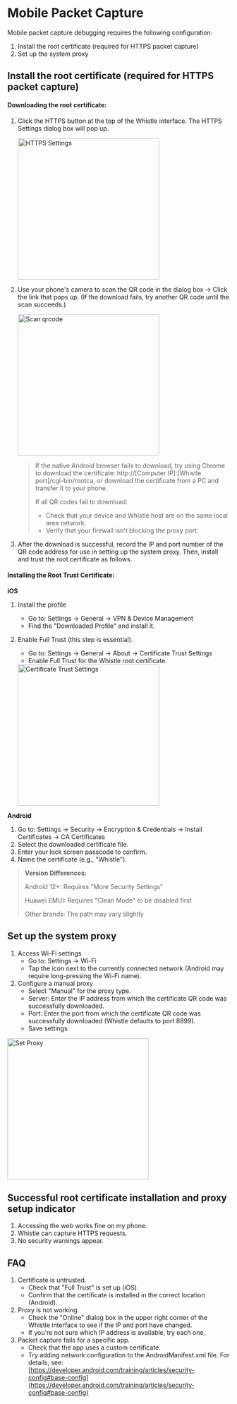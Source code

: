 # Mobile Packet Capture
Mobile packet capture debugging requires the following configuration:
1. Install the root certificate (required for HTTPS packet capture)
2. Set up the system proxy

## Install the root certificate (required for HTTPS packet capture)

#### Downloading the root certificate:

1. Click the HTTPS button at the top of the Whistle interface. The HTTPS Settings dialog box will pop up.

    <img width="320" alt="HTTPS Settings" src="/img/https-settings.png" />
2. Use your phone's camera to scan the QR code in the dialog box → Click the link that pops up. (If the download fails, try another QR code until the scan succeeds.)

    <img width="320" alt="Scan qrcode" src="/img/https-qrcode.png" />

    > If the native Android browser fails to download, try using Chrome to download the certificate: http://[Computer IP]:[Whistle port]/cgi-bin/rootca, or download the certificate from a PC and transfer it to your phone.
    > 
    > If all QR codes fail to download:
    > - Check that your device and Whistle host are on the same local area network.
    > - Verify that your firewall isn't blocking the proxy port.
3. After the download is successful, record the IP and port number of the QR code address for use in setting up the system proxy. Then, install and trust the root certificate as follows.

#### Installing the Root Trust Certificate:

**iOS**

1. Install the profile
   - Go to: Settings → General → VPN & Device Management
   - Find the "Downloaded Profile" and install it.
2. Enable Full Trust (this step is essential).
   - Go to: Settings → General → About → Certificate Trust Settings
   - Enable Full Trust for the Whistle root certificate.

   <img width="320" alt="Certificate Trust Settings" src="/img/https-trust.png" />

**Android**

1. Go to: Settings → Security → Encryption & Credentials → Install Certificates → CA Certificates
2. Select the downloaded certificate file.
3. Enter your lock screen passcode to confirm.
4. Name the certificate (e.g., "Whistle").

> **Version Differences:**
>
> Android 12+: Requires "More Security Settings"
>
> Huawei EMUI: Requires "Clean Mode" to be disabled first
>
> Other brands: The path may vary slightly
>

## Set up the system proxy
1. Access Wi-Fi settings
   - Go to: Settings → Wi-Fi
   - Tap the icon next to the currently connected network (Android may require long-pressing the Wi-Fi name).
2. Configure a manual proxy
   - Select "Manual" for the proxy type.
   - Server: Enter the IP address from which the certificate QR code was successfully downloaded.
   - Port: Enter the port from which the certificate QR code was successfully downloaded (Whistle defaults to port 8899).
   - Save settings

  <img width="320" alt="Set Proxy" src="/img/proxy-settings.jpg" />

## Successful root certificate installation and proxy setup indicator

1. Accessing the web works fine on my phone.
2. Whistle can capture HTTPS requests.
3. No security warnings appear.

## FAQ

1. Certificate is untrusted.
   - Check that "Full Trust" is set up (iOS).
   - Confirm that the certificate is installed in the correct location (Android).
2. Proxy is not working.
   - Check the "Online" dialog box in the upper right corner of the Whistle interface to see if the IP and port have changed.
   - If you're not sure which IP address is available, try each one.
3. Packet capture fails for a specific app.
   - Check that the app uses a custom certificate.
   - Try adding network configuration to the AndroidManifest.xml file. For details, see: [https://developer.android.com/training/articles/security-config#base-config](https://developer.android.com/training/articles/security-config#base-config)
